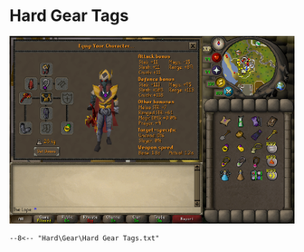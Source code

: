 # Hard Gear Tags

![Hard Gear](../images/Hard%20Gear.png)

``` title=""
--8<-- "Hard\Gear\Hard Gear Tags.txt"
```